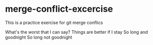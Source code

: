 # merge-conflict-excercise
This is a practice exercise for git merge conflics

What's the worst that I can say?
Things are better if I stay
So long and goodnight
So long not goodnight
